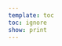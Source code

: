 ```yaml
---
template: toc
toc: ignore
show: print
---
```


<br class="breakpage">

<nav markdown="1" id="nav-toc"></nav>

